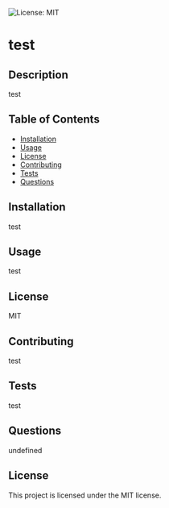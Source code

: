 ![License: MIT](https://img.shields.io/badge/License-MIT-yellow.svg)
  # test
  ## Description
  test
  ## Table of Contents
  * [Installation](#installation)
  * [Usage](#usage)
  * [License](#license)
  * [Contributing](#contributing)
  * [Tests](#tests)
  * [Questions](#questions)
  ## Installation
  test
  ## Usage
  test
  ## License
  MIT
  ## Contributing
  test
  ## Tests 
  test
  ## Questions
  undefined

  ## License 
  This project is licensed under the MIT license.
